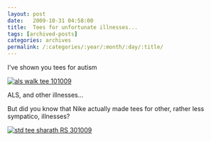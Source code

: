 ```yaml
---
layout: post
date:	2009-10-31 04:58:00
title:  Tees for unfortunate illnesses...
tags: [archived-posts]
categories: archives
permalink: /:categories/:year/:month/:day/:title/
---
```

I've shown you tees for autism

<a href="http://s562.photobucket.com/albums/ss67/pugaippadam/?action=view&current=IMG_7482.jpg" target="_blank"><img src="http://i562.photobucket.com/albums/ss67/pugaippadam/IMG_7482.jpg" border="0" alt="als walk tee 101009"></a>

ALS, and other illnesses...

But did you know that Nike actually made tees for other, rather less sympatico, illnesses?



<a href="http://s562.photobucket.com/albums/ss67/pugaippadam/?action=view&current=IMG_8338.jpg" target="_blank"><img src="http://i562.photobucket.com/albums/ss67/pugaippadam/IMG_8338.jpg" border="0" alt="std tee sharath RS 301009"></a>

